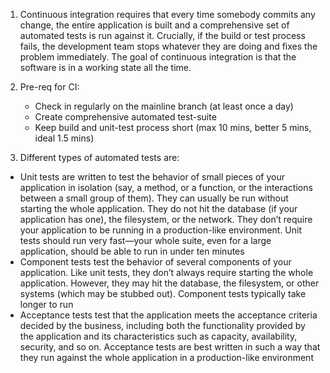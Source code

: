 1. Continuous integration requires that every time somebody commits any change, the entire application is built and a comprehensive set of automated tests is run against it. Crucially, if the build or test process fails, the development team stops whatever they are doing and fixes the problem immediately. The goal of continuous integration is that the software is in a working state all the time.

2. Pre-req for CI:

   * Check in regularly on the mainline branch (at least once a day)
   * Create comprehensive automated test-suite
   * Keep build and unit-test process short (max 10 mins, better 5 mins, ideal 1.5 mins)

3. Different types of automated tests are:

  * Unit tests are written to test the behavior of small pieces of your application in isolation (say, a method, or a function, or the interactions between a small group of them). They can usually be run without starting the whole application. They do not hit the database (if your application has one), the filesystem, or the network. They don’t require your application to be running in a production-like environment. Unit tests should run very fast—your whole suite, even for a large application, should be able to run in under ten minutes
  * Component tests test the behavior of several components of your application. Like unit tests, they don’t always require starting the whole application. However, they may hit the database, the filesystem, or other systems (which may be stubbed out). Component tests typically take longer to run
  * Acceptance tests test that the application meets the acceptance criteria decided by the business, including both the functionality provided by the application and its characteristics such as capacity, availability, security, and so on. Acceptance tests are best written in such a way that they run against the whole application in a production-like environment
